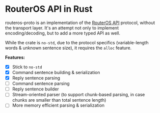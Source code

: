 # RouterOS API in Rust

routeros-proto is an implementation of the [RouterOS API](https://help.mikrotik.com/docs/display/ROS/API) protocol, 
without the transport layer. It's an attempt not only to implement encoding/decoding, but to add a more typed API as well.

While the crate is `no-std`, due to the protocol specifics (variable-length words & unknown sentence size),
it requires the `alloc` feature.

**Features:**

- [x] Stick to `no-std`
- [x] Command sentence building & serialization
- [x] Reply sentence parsing
- [ ] Command sentence parsing
- [ ] Reply sentence builder
- [ ] Stream-oriented parser (to support chunk-based parsing, in case chunks are smaller than total sentence length)
- [ ] More memory efficient parsing & serialization
